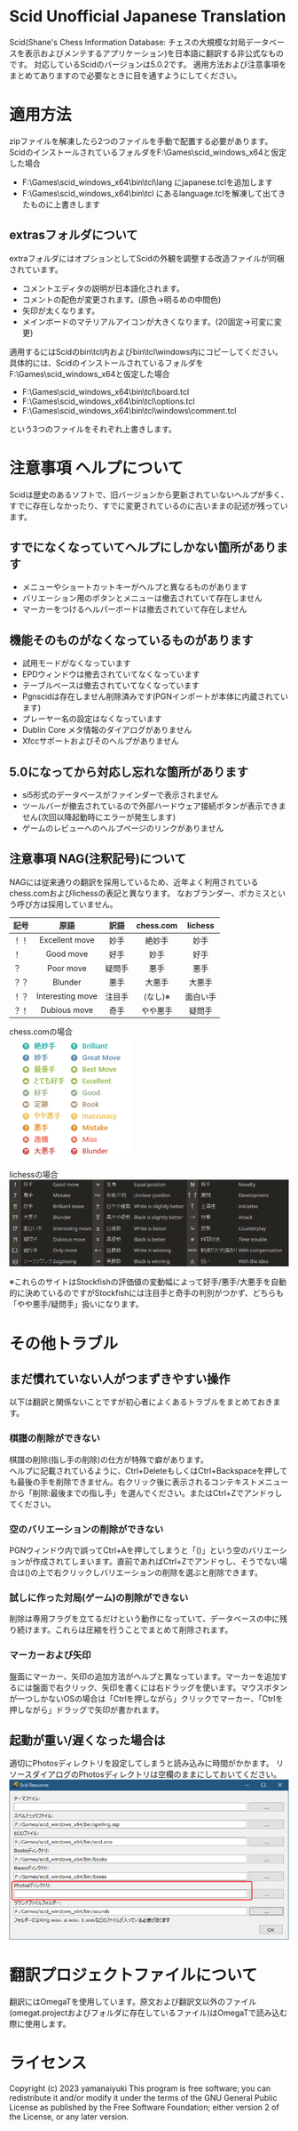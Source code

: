 # Scid Unofficial Japanese Translation
Scid(Shane's Chess Information Database: チェスの大規模な対局データベースを表示およびメンテするアプリケーション)を日本語に翻訳する非公式なものです。
対応しているScidのバージョンは5.0.2です。
適用方法および注意事項をまとめてありますので必要なときに目を通すようにしてください。


# 適用方法
zipファイルを解凍したら2つのファイルを手動で配置する必要があります。
ScidのインストールされているフォルダをF:\Games\scid_windows_x64と仮定した場合
- F:\Games\scid_windows_x64\bin\tcl\lang にjapanese.tclを追加します
- F:\Games\scid_windows_x64\bin\tcl にあるlanguage.tclを解凍して出てきたものに上書きします


## extrasフォルダについて
extraフォルダにはオプションとしてScidの外観を調整する改造ファイルが同梱されています。
- コメントエディタの説明が日本語化されます。
- コメントの配色が変更されます。(原色→明るめの中間色)
- 矢印が太くなります。
- メインボードのマテリアルアイコンが大きくなります。(20固定→可変に変更)

適用するにはScidのbin\tcl内およびbin\tcl\windows内にコピーしてください。
具体的には、ScidのインストールされているフォルダをF:\Games\scid_windows_x64と仮定した場合
- F:\Games\scid_windows_x64\bin\tcl\board.tcl
- F:\Games\scid_windows_x64\bin\tcl\options.tcl
- F:\Games\scid_windows_x64\bin\tcl\windows\comment.tcl

という3つのファイルをそれぞれ上書きします。


# 注意事項 ヘルプについて
Scidは歴史のあるソフトで、旧バージョンから更新されていないヘルプが多く、すでに存在しなかったり、すでに変更されているのに古いままの記述が残っています。


## すでになくなっていてヘルプにしかない箇所があります
- メニューやショートカットキーがヘルプと異なるものがあります
- バリエーション用のボタンとメニューは撤去されていて存在しません
- マーカーをつけるヘルパーボードは撤去されていて存在しません


## 機能そのものがなくなっているものがあります
- 試用モードがなくなっています
- EPDウィンドウは撤去されていてなくなっています
- テーブルベースは撤去されていてなくなっています
- Pgnscidは存在しません削除済みです(PGNインポートが本体に内蔵されています)
- プレーヤー名の設定はなくなっています
- Dublin Core メタ情報のダイアログがありません
- Xfccサポートおよびそのヘルプがありません


## 5.0になってから対応し忘れな箇所があります
- si5形式のデータベースがファインダーで表示されません
- ツールバーが撤去されているので外部ハードウェア接続ボタンが表示できません(次回以降起動時にエラーが発生します)
- ゲームのレビューへのヘルプページのリンクがありません


## 注意事項 NAG(注釈記号)について
NAGには従来通りの翻訳を採用しているため、近年よく利用されているchess.comおよびlichessの表記と異なります。
なおブランダー、ポカミスという呼び方は採用していません。

| 記号 | 原語             | 訳語     | chess.com | lichess  |
| ---  | :---------------:| :------: | :-------: | :------: |
| ！！ | Excellent move   | 妙手     | 絶妙手    | 妙手     |
| ！   | Good move        | 好手     | 妙手      | 好手     |
| ？   | Poor move        | 疑問手   | 悪手      | 悪手     |
| ？？ | Blunder          | 悪手     | 大悪手    | 大悪手   |
| ！？ | Interesting move | 注目手   | (なし)※  | 面白い手 |
| ？！ | Dubious move     | 奇手     | やや悪手  | 疑問手   |

chess.comの場合  
![chess.com](https://github.com/yamanaiyuki/ScidJa/blob/images/nag-chess.com.png)

lichessの場合  
![lichess](https://github.com/yamanaiyuki/ScidJa/blob/images/nag-lichess.png)

※これらのサイトはStockfishの評価値の変動幅によって好手/悪手/大悪手を自動的に決めているのですがStockfishには注目手と奇手の判別がつかず、どちらも「やや悪手/疑問手」扱いになります。


# その他トラブル


## まだ慣れていない人がつまずきやすい操作
以下は翻訳と関係ないことですが初心者によくあるトラブルをまとめておきます。


### 棋譜の削除ができない
棋譜の削除(指し手の削除)の仕方が特殊で癖があります。  
ヘルプに記載されているように、Ctrl+DeleteもしくはCtrl+Backspaceを押しても最後の手を削除できません。右クリック後に表示されるコンテキストメニューから「削除:最後までの指し手」を選んでください。またはCtrl+Zでアンドゥしてください。


### 空のバリエーションの削除ができない
PGNウィンドウ内で誤ってCtrl+Aを押してしまうと「()」という空のバリエーションが作成されてしまいます。直前であればCtrl+Zでアンドゥし、そうでない場合は()の上で右クリックしバリエーションの削除を選ぶと削除できます。


### 試しに作った対局(ゲーム)の削除ができない
削除は専用フラグを立てるだけという動作になっていて、データベースの中に残り続けます。これらは圧縮を行うことでまとめて削除されます。


### マーカーおよび矢印
盤面にマーカー、矢印の追加方法がヘルプと異なっています。マーカーを追加するには盤面で右クリック、矢印を書くには右ドラッグを使います。マウスボタンが一つしかないOSの場合は「Ctrlを押しながら」クリックでマーカー、「Ctrlを押しながら」ドラッグで矢印が書かれます。


## 起動が重い/遅くなった場合は
適切にPhotosディレクトリを設定してしまうと読み込みに時間がかかます。
リソースダイアログのPhotosディレクトリは空欄のままにしておいてください。
![ダイアログ画面](https://github.com/yamanaiyuki/ScidJa/blob/images/resource-dialog.png)


# 翻訳プロジェクトファイルについて
翻訳にはOmegaTを使用しています。原文および翻訳文以外のファイル(omegat.projectおよびフォルダに存在しているファイル)はOmegaTで読み込む際に使用します。


# ライセンス
Copyright (c) 2023 yamanaiyuki
This program is free software; you can redistribute it and/or
modify it under the terms of the GNU General Public License
as published by the Free Software Foundation; either version 2
of the License, or any later version.
